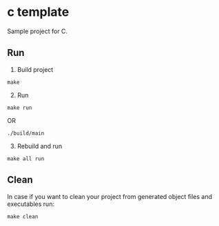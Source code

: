 # c template

Sample project for C.

## Run

1. Build project

```shell
make
```

2. Run

```shell
make run 
```

OR

```shell
./build/main
```

3. Rebuild and run

```shell
make all run
```

## Clean

In case if you want to clean your project from generated object files and executables run:

```shell
make clean
```

